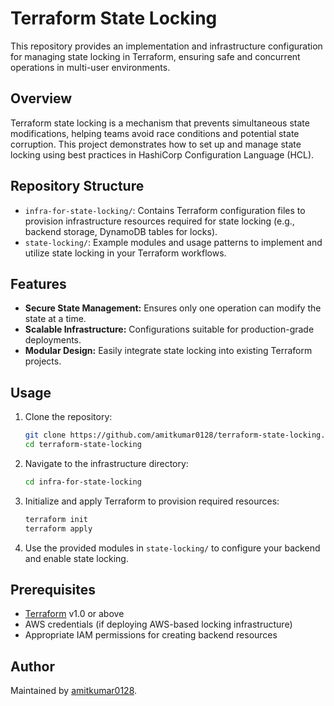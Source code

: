 # Terraform State Locking

This repository provides an implementation and infrastructure configuration for managing state locking in Terraform, ensuring safe and concurrent operations in multi-user environments.

## Overview

Terraform state locking is a mechanism that prevents simultaneous state modifications, helping teams avoid race conditions and potential state corruption. This project demonstrates how to set up and manage state locking using best practices in HashiCorp Configuration Language (HCL).

## Repository Structure

- `infra-for-state-locking/`: Contains Terraform configuration files to provision infrastructure resources required for state locking (e.g., backend storage, DynamoDB tables for locks).
- `state-locking/`: Example modules and usage patterns to implement and utilize state locking in your Terraform workflows.

## Features

- **Secure State Management:** Ensures only one operation can modify the state at a time.
- **Scalable Infrastructure:** Configurations suitable for production-grade deployments.
- **Modular Design:** Easily integrate state locking into existing Terraform projects.

## Usage

1. Clone the repository:
   ```bash
   git clone https://github.com/amitkumar0128/terraform-state-locking.git
   cd terraform-state-locking
   ```

2. Navigate to the infrastructure directory:
   ```bash
   cd infra-for-state-locking
   ```

3. Initialize and apply Terraform to provision required resources:
   ```bash
   terraform init
   terraform apply
   ```

4. Use the provided modules in `state-locking/` to configure your backend and enable state locking.

## Prerequisites

- [Terraform](https://www.terraform.io/downloads.html) v1.0 or above
- AWS credentials (if deploying AWS-based locking infrastructure)
- Appropriate IAM permissions for creating backend resources

## Author

Maintained by [amitkumar0128](https://github.com/amitkumar0128).

